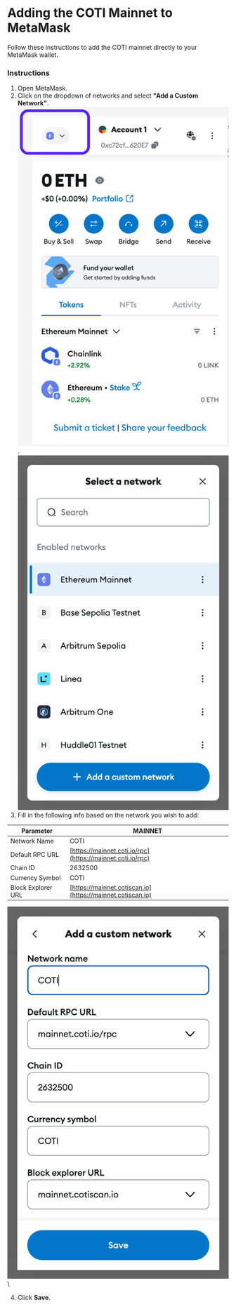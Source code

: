 # Adding the COTI Mainnet to MetaMask

Follow these instructions to add the COTI mainnet directly to your MetaMask wallet.

### Instructions

1. Open MetaMask.
2. Click on the dropdown of networks and select **"Add a Custom Network"**.\
   ![](<../../.gitbook/assets/image (1).png>).            ![](<../../.gitbook/assets/image (1) (2).png>)
3. Fill in the following info based on the network you wish to add:

| Parameter          | MAINNET                                                    |
| ------------------ | ---------------------------------------------------------- |
| Network Name       | COTI                                                       |
| Default RPC URL    | [https://mainnet.coti.io/rpc](https://mainnet.coti.io/rpc) |
| Chain ID           | 2632500                                                    |
| Currency Symbol    | COTI                                                       |
| Block Explorer URL | [https://mainnet.cotiscan.io](https://mainnet.cotiscan.io) |

![](<../../.gitbook/assets/image (5).png>)\


4. Click **Save**.
